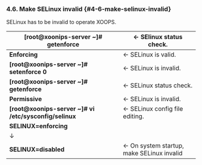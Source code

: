 ### 4.6. Make SELinux invalid {#4-6-make-selinux-invalid}

SELinux has to be invalid to operate XOOPS.

| **[root@xoonips-server ~]# getenforce** | ← SElinux status check. |
| --- | --- |
| **Enforcing** | ← SELinux is valid. |
| **[root@xoonips-server ~]# setenforce 0** | ← SELinux is invalid. |
| **[root@xoonips-server ~]# getenforce** | ← SELinux status check. |
| **Permissive** | ← SELinux is invalid. |
| **[root@xoonips-server ~]# vi /etc/sysconfig/selinux** | ← SELinux config file editing. |
| **SELINUX=enforcing** |
| ↓ |
| **SELINUX=disabled** | ← On system startup, make SELinux invalid |